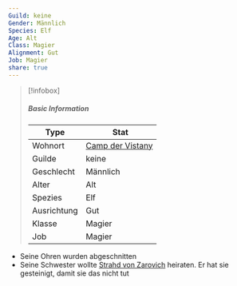 ```yaml
---
Guild: keine
Gender: Männlich
Species: Elf
Age: Alt
Class: Magier
Alignment: Gut
Job: Magier
share: true
---
```


>[!infobox]
>##### Basic Information
>Type | Stat |
>----  | ----  |
> Wohnort | [Camp der Vistany](Camp%20der%20Vistany.md) |
> Guilde | keine |
> Geschlecht | Männlich |
> Alter | Alt |
> Spezies | Elf |
> Ausrichtung | Gut |
> Klasse | Magier |
> Job | Magier |

- Seine Ohren wurden abgeschnitten
- Seine Schwester wollte [Strahd von Zarovich](./Strahd%20von%20Zarovich.md) heiraten. Er hat sie gesteinigt, damit sie das nicht tut